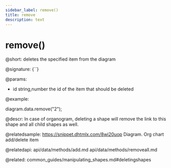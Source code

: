 ```yaml
---
sidebar_label: remove()
title: remove
description: text
---
```


# remove()

@short: deletes the specified item from the diagram

@signature: {``}

@params:
- id 		string,number			the id of the item that should be deleted

@example:

diagram.data.remove("2");

@descr:
In case of organogram, deleting a shape will remove the link to this shape and all child shapes as well.

@relatedsample:	https://snippet.dhtmlx.com/8wi20uop	Diagram. Org chart add/delete item

@relatedapi:
api/data/methods/add.md
api/data/methods/removeall.md

@related:
    common_guides/manipulating_shapes.md#deletingshapes